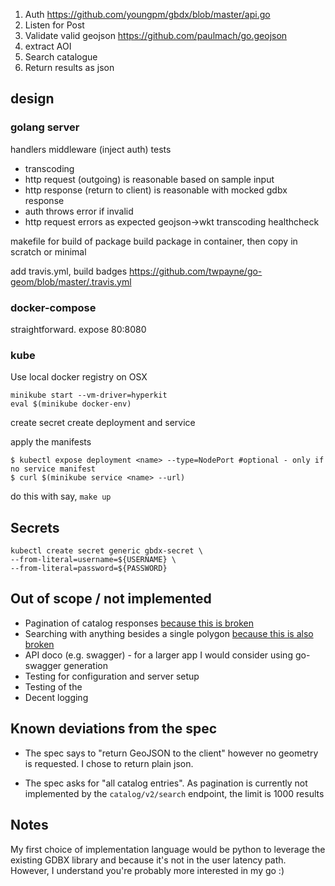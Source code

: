 1. Auth
https://github.com/youngpm/gbdx/blob/master/api.go
1. Listen for Post
  1. Validate valid geojson
  https://github.com/paulmach/go.geojson
  1. extract AOI
1. Search catalogue
  1. Return results as json

## design

### golang server

handlers
middleware (inject auth)
tests
  - transcoding
  - http request (outgoing) is reasonable based on sample input
  - http response (return to client) is reasonable with mocked gdbx response
  - auth throws error if invalid
  - http request errors as expected
geojson->wkt transcoding
healthcheck

makefile for build of package
build package in container, then copy in scratch or minimal

add travis.yml, build badges
https://github.com/twpayne/go-geom/blob/master/.travis.yml

### docker-compose

straightforward. expose 80:8080

### kube

Use local docker registry
on OSX
```
minikube start --vm-driver=hyperkit
eval $(minikube docker-env)
```

create secret
create deployment
and service

apply the manifests

```
$ kubectl expose deployment <name> --type=NodePort #optional - only if no service manifest
$ curl $(minikube service <name> --url)
```

do this with say, `make up`

## Secrets
```
kubectl create secret generic gbdx-secret \
--from-literal=username=${USERNAME} \
--from-literal=password=${PASSWORD}
```

## Out of scope / not implemented

- Pagination of catalog responses [because this is broken](https://gbdxdocs.digitalglobe.com/docs/catalog-v2-course#section-searching-the-catalog)
- Searching with anything besides a single polygon [because this is also broken](https://gbdxdocs.digitalglobe.com/docs/catalog-v2-course#section-spatial-area-search-format)
- API doco (e.g. swagger) - for a larger app I would consider using go-swagger generation
- Testing for configuration and server setup
- Testing of the 
- Decent logging

## Known deviations from the spec

- The spec says to "return GeoJSON to the client" however no geometry is requested. I chose to return plain json.

- The spec asks for "all catalog entries". As pagination is currently not implemented by the `catalog/v2/search` endpoint, the limit is 1000 results

## Notes

My first choice of implementation language would be python to leverage the existing GDBX library and because it's not in the user latency path. However, I understand you're probably more interested in my go :)
